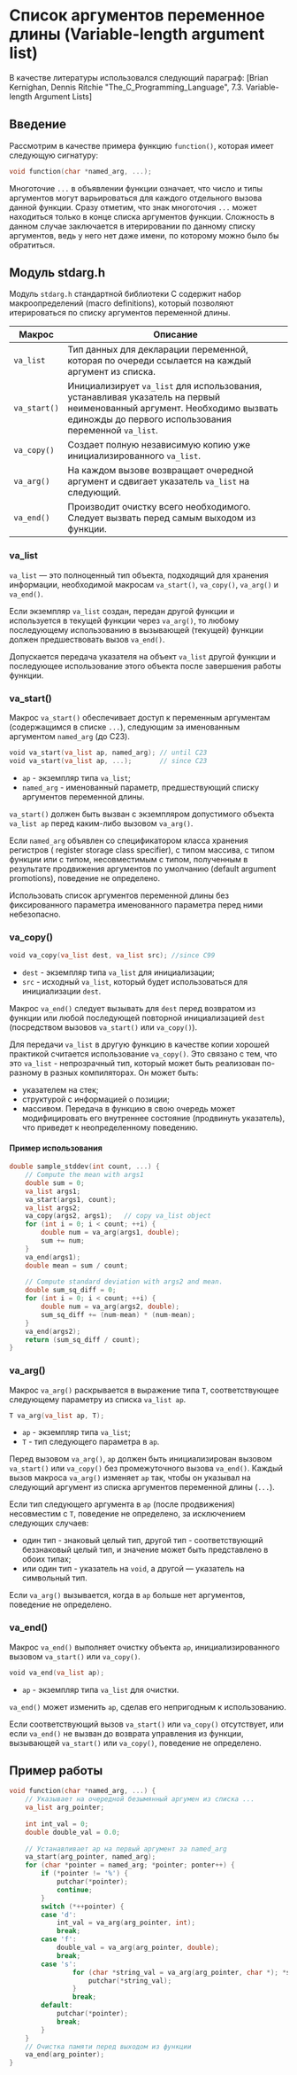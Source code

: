 # Список аргументов переменное длины (Variable-length argument list)

В качестве литературы использовался следующий параграф: [Brian Kernighan, Dennis Ritchie "The_C_Programming_Language", 7.3. Variable-length Argument Lists]

## Введение

Рассмотрим в качестве примера функцию `function()`, которая имеет следующую сигнатуру:

```c
void function(char *named_arg, ...);
```

Многоточие `...` в объявлении функции означает, что число и типы аргументов могут варьироваться для каждого отдельного вызова данной функции. Сразу отметим, что знак многоточия `...` может находиться только в конце списка аргументов функции. Сложность в данном случае заключается в итерировании по данному списку аргументов, ведь у него нет даже имени, по которому можно было бы обратиться.

## Модуль stdarg.h

Модуль `stdarg.h` стандартной библиотеки C содержит набор макроопределений (macro definitions), который позволяют итерироваться по списку аргументов переменной длины. 

| Макрос       | Описание                                                                                                                                                                        |
| ------------ | ------------------------------------------------------------------------------------------------------------------------------------------------------------------------------- |
| `va_list`    | Тип данных для декларации переменной, которая по очереди ссылается на каждый аргумент из списка.                                                                                |
| `va_start()` | Инициализирует `va_list` для использования, устанавливая указатель на первый неименованный аргумент. Необходимо вызвать единожды до первого использования переменной `va_list`. |
| `va_copy()`  | Создает полную независимую копию уже инициализированного `va_list`.                                                                                                             |
| `va_arg()`   | На каждом вызове возвращает очередной аргумент и сдвигает указатель `va_list` на следующий.                                                                                     |
| `va_end()`   | Производит очистку всего необходимого. Следует вызвать перед самым выходом из функции.                                                                                          |

### va_list

`va_list` — это полноценный тип объекта, подходящий для хранения информации, необходимой макросам `va_start()`, `va_copy()`, `va_arg()` и `va_end()`. 

Если экземпляр `va_list` создан, передан другой функции и используется в текущей функции через `va_arg()`, то любому последующему использованию в вызывающей (текущей) функции должен предшествовать вызов `va_end()`. 

Допускается передача указателя на объект `va_list` другой функции и последующее использование этого объекта после завершения работы функции.

### va_start()

Макрос `va_start()` обеспечивает доступ к переменным аргументам (содержащимся в списке `...`), следующим за именованным аргументом `named_arg` (до С23).

```c
void va_start(va_list ap, named_arg); // until C23
void va_start(va_list ap, ...);       // since C23
```
* `ap`        - экземпляр типа `va_list`;
* `named_arg` - именованный параметр, предшествующий списку аргументов переменной длины.

`va_start()` должен быть вызван с экземпляром допустимого объекта `va_list ap` перед каким-либо вызовом `va_arg()`.

Если `named_arg` объявлен со спецификатором класса хранения регистров ( register storage class specifier), с типом массива, с типом функции или с типом, несовместимым с типом, полученным в результате продвижения аргументов по умолчанию (default argument promotions), поведение не определено.

Использовать список аргументов переменной длины без фиксированного параметра именованного параметра перед ними небезопасно.

### va_copy()

```c
void va_copy(va_list dest, va_list src); //since C99
```
* `dest` - экземпляр типа `va_list` для инициализации;
* `src`  - исходный `va_list`, который будет использоваться для инициализации `dest`.

Макрос `va_end()` следует вызывать для `dest` перед возвратом из функции или любой последующей повторной инициализацией `dest` (посредством вызовов `va_start()` или `va_copy()`).

Для передачи `va_list` в другую функцию в качестве копии хорошей практикой считается использование `va_copy()`. Это связано с тем, что это `va_list` - непрозрачный тип, который может быть реализован по-разному в разных компиляторах. Он может быть:
-  указателем на стек;
-  структурой с информацией о позиции;
-  массивом.
Передача в функцию в свою очередь может модифицировать его внутреннее состояние (продвинуть указатель), что приведет к неопределенному поведению.

#### Пример использования

```c
double sample_stddev(int count, ...) {
    // Compute the mean with args1
    double sum = 0;
    va_list args1;
    va_start(args1, count);
    va_list args2;
    va_copy(args2, args1);   // copy va_list object 
    for (int i = 0; i < count; ++i) {
        double num = va_arg(args1, double);
        sum += num;
    }
    va_end(args1);
    double mean = sum / count;
 
    // Compute standard deviation with args2 and mean. 
    double sum_sq_diff = 0;
    for (int i = 0; i < count; ++i) {
        double num = va_arg(args2, double);
        sum_sq_diff += (num-mean) * (num-mean);
    }
    va_end(args2);
    return (sum_sq_diff / count);
}
```
### va_arg()

Макрос `va_arg()` раскрывается в выражение типа `T`, соответствующее следующему параметру из списка `va_list ap`.

```c
T va_arg(va_list ap, T);
```
*  `ap` - экземпляр типа `va_list`; 
*  `T`  - тип следующего параметра в `ap`.

Перед вызовом `va_arg()`, `ap` должен быть инициализирован вызовом `va_start()` или `va_copy()` без промежуточного вызова `va_end()`. Каждый вызов макроса `va_arg()` изменяет `ap` так, чтобы он указывал на следующий аргумент из списка аргументов переменной длины (`...`).

Если тип следующего аргумента в `ap` (после продвижения) несовместим с `T`, поведение не определено, за исключением следующих случаев: 
 * один тип     - знаковый целый тип, другой тип - соответствующий беззнаковый целый тип, и значение может быть представлено в обоих типах;
 * или один тип - указатель на `void`, а другой — указатель на символьный тип.

Если `va_arg()` вызывается, когда в `ap` больше нет аргументов, поведение не определено.

### va_end()

Макрос `va_end()` выполняет очистку объекта `ap`, инициализированного вызовом `va_start()` или `va_copy()`. 

```c
void va_end(va_list ap);
```
* `ap` - экземпляр типа `va_list` для очистки.

`va_end()` может изменить `ap`, сделав его непригодным к использованию.

Если соответствующий вызов `va_start()` или `va_copy()` отсутствует, или если `va_end()` не вызван до возврата управления из функции, вызывающей `va_start()` или `va_copy()`, поведение не определено.

## Пример работы

```c
void function(char *named_arg, ...) {
	// Указывает на очередной безымянный аргумен из списка ...
	va_list arg_pointer; 
	
	int int_val = 0;
	double double_val = 0.0;
	
	// Устанавливает ap на первый аргумент за named_arg
	va_start(arg_pointer, named_arg); 
	for (char *pointer = named_arg; *pointer; ponter++) {
		if (*pointer != '%') {
			putchar(*pointer);
			continue;
		}
		switch (*++pointer) {
		case 'd':
			int_val = va_arg(arg_pointer, int);
			break;
		case 'f':
			double_val = va_arg(arg_pointer, double);
			break;
		case 's':
				for (char *string_val = va_arg(arg_pointer, char *); *string_val;                       string_val++) {
					putchar(*string_val);
				}
				break;
		default:
			putchar(*pointer);
			break;
		}
	}
	// Очистка памяти перед выходом из функции
	va_end(arg_pointer);
}
```